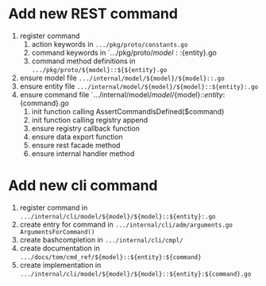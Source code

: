 # Add new REST command

1. register command
    1. action keywords in `.../pkg/proto/constants.go`
    2. command keywords in `.../pkg/proto/${model}::${entity}.go
    3. command method definitions in `.../pkg/proto/${model}::${${entity}.go`
2. ensure model file `.../internal/model/${model}/${model}::.go`
3. ensure entity file `.../internal/model/${model}/${model}::${entity}:.go`
4. ensure command file `.../internal/model/${model}/${model}::${entity}:${command}.go
    1. init function calling AssertCommandIsDefined($command)
    2. init function calling registry append
    3. ensure registry callback function
    4. ensure data export function
    5. ensure rest facade method
    6. ensure internal handler method

# Add new cli command

1. register command in `.../internal/cli/model/${model}/${model}::${entity}:.go`
2. create entry for command in `.../internal/cli/adm/arguments.go ArgumentsForCommand()`
3. create bashcompletion in `.../internal/cli/cmpl/`
4. create documentation in `.../docs/tom/cmd_ref/${model}::${entity}:${command}`
5. create implementation in `.../internal/cli/model/${model}/${model}::${entity}:${command}.go`
